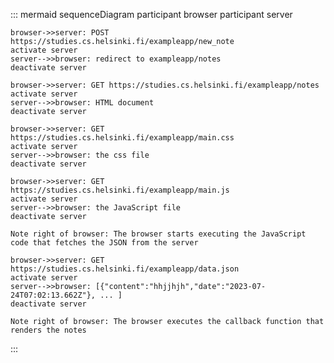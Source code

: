 ::: mermaid
sequenceDiagram
    participant browser
    participant server 

    browser->>server: POST https://studies.cs.helsinki.fi/exampleapp/new_note
    activate server
    server-->>browser: redirect to exampleapp/notes
    deactivate server

    browser->>server: GET https://studies.cs.helsinki.fi/exampleapp/notes
    activate server
    server-->>browser: HTML document
    deactivate server

    browser->>server: GET https://studies.cs.helsinki.fi/exampleapp/main.css
    activate server
    server-->>browser: the css file
    deactivate server

    browser->>server: GET https://studies.cs.helsinki.fi/exampleapp/main.js
    activate server
    server-->>browser: the JavaScript file
    deactivate server

    Note right of browser: The browser starts executing the JavaScript code that fetches the JSON from the server

    browser->>server: GET https://studies.cs.helsinki.fi/exampleapp/data.json
    activate server
    server-->>browser: [{"content":"hhjjhjh","date":"2023-07-24T07:02:13.662Z"}, ... ]
    deactivate server

    Note right of browser: The browser executes the callback function that renders the notes
:::

